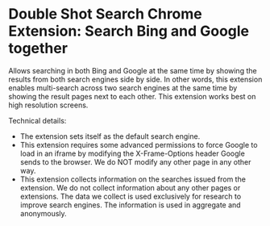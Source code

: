 # Double Shot Search Chrome Extension: Search Bing and Google together

Allows searching in both Bing and Google at the same time by showing the results from both search engines side by side. In other words, this extension enables multi-search across two search engines at the same time by showing the result pages next to each other. This extension works best on high resolution screens.

Technical details: 
* The extension sets itself as the default search engine.
* This extension requires some advanced permissions to force Google to load in an iframe by modifying the X-Frame-Options header Google sends to the browser. We do NOT modify any other page in any other way.
* This extension collects information on the searches issued from the extension. We do not collect information about any other pages or extensions. The data we collect is used exclusively for research to improve search engines. The information is used in aggregate and anonymously.
